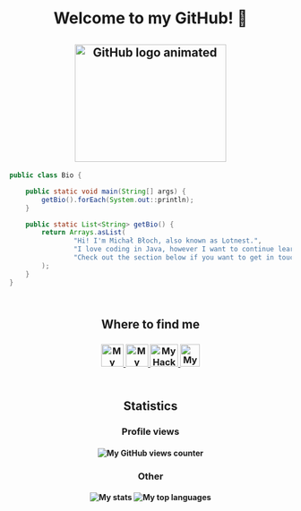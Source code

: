 <h1 align="center">Welcome to my GitHub! 👋</h1>
<h2 align="center"><img src="https://i.giphy.com/media/du3J3cXyzhj75IOgvA/giphy.webp" alt="GitHub logo animated" height="210" width="270"></h2>

```java
public class Bio {

    public static void main(String[] args) {
        getBio().forEach(System.out::println);
    }

    public static List<String> getBio() {
        return Arrays.asList(
                "Hi! I'm Michał Błoch, also known as Lotnest.",
                "I love coding in Java, however I want to continue learning other languages too.",
                "Check out the section below if you want to get in touch with me."
        );
    }
}
```

<h2 align="center"><br/>Where to find me</h3>
<h3 align="center">
<a href="https://linkedin.com/in/michal-bloch-warsaw/">
<img src="https://www.vectorlogo.zone/logos/linkedin/linkedin-icon.svg" alt="My LinkedIn profile" height="40" width="40">
</a>
<a href="https://stackshare.io/lotnest/my-stack">
<img src="https://cdn.worldvectorlogo.com/logos/stackshare.svg" alt="My StackShare profile" height="40" width="40">
</a>
<a href="https://hackerrank.com/Lotnest">
<img src="https://cdn.worldvectorlogo.com/logos/hackerrank.svg" alt="My HackerRank profile" height="40" width="50">
</a>
<a href="https://stackoverflow.com/users/13128503/lotnest">
<img src="https://www.vectorlogo.zone/logos/stackoverflow/stackoverflow-icon.svg" alt="My StackOverflow profile" height="40" width="35">
</a>
</h3>

<h2 align="center"><br/>Statistics</h3>

<h3 align="center">Profile views</h3>
<h4 align="center">
<img src="https://profile-counter.glitch.me/{Lotnest}/count.svg" alt="My GitHub views counter" />
</h4>

<h3 align="center">Other</h3>
<h4 align="center">
<img src="https://github-readme-stats.vercel.app/api?username=Lotnest&show_icons=true&theme=tokyonight" alt="My stats">
<img src="https://github-readme-stats.vercel.app/api/top-langs/?username=Lotnest&langs_count=10&theme=tokyonight&layout=compact" alt="My top languages">
</h4>
